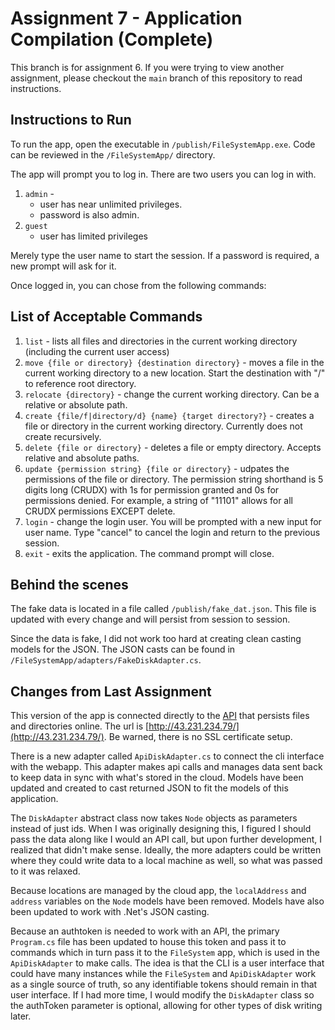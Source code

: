 # Assignment 7 - Application Compilation (Complete)

This branch is for assignment 6. If you were trying to view another assignment, please checkout the `main` branch of this repository to read instructions.

## Instructions to Run

To run the app, open the executable in `/publish/FileSystemApp.exe`. Code can be reviewed in the `/FileSystemApp/` directory.

The app will prompt you to log in. There are two users you can log in with.
1. `admin` -
    - user has near unlimited privileges.
    - password is also admin.
2. `guest`
    - user has limited privileges

Merely type the user name to start the session. If a password is required, a new prompt will ask for it.

Once logged in, you can chose from the following commands:

## List of Acceptable Commands

1. `list` - lists all files and directories in the current working directory (including the current user access)
1. `move {file or directory} {destination directory}` - moves a file in the current working directory to a new location. Start the destination with "/" to reference root directory.
1. `relocate {directory}` - change the current working directory. Can be a relative or absolute path.
1. `create {file/f|directory/d} {name} {target directory?}` - creates a file or directory in the current working directory. Currently does not create recursively.
1. `delete {file or directory}` - deletes a file or empty directory. Accepts relative and absolute paths.
1. `update {permission string} {file or directory}` - udpates the permissions of the file or directory. The permission string shorthand is 5 digits long (CRUDX) with 1s for permission granted and 0s for permissions denied. For example, a string of "11101" allows for all CRUDX permissions EXCEPT delete.
1. `login` - change the login user. You will be prompted with a new input for user name. Type "cancel" to cancel the login and return to the previous session.
1. `exit` - exits the application. The command prompt will close.

## Behind the scenes
The fake data is located in a file called `/publish/fake_dat.json`. This file is updated with every change and will persist from session to session.

Since the data is fake, I did not work too hard at creating clean casting models for the JSON. The JSON casts can be found in `/FileSystemApp/adapters/FakeDiskAdapter.cs`.

## Changes from Last Assignment

This version of the app is connected directly to the [API](https://github.com/booellean/FileSystemAPI) that persists files and directories online. The url is [http://43.231.234.79/](http://43.231.234.79/). Be warned, there is no SSL certificate setup.

There is a new adapter called `ApiDiskAdapter.cs` to connect the cli interface with the webapp. This adapter makes api calls and manages data sent back to keep data in sync with what's stored in the cloud. Models have been updated and created to cast returned JSON to fit the models of this application.

The `DiskAdapter` abstract class now takes `Node` objects as parameters instead of just ids. When I was originally designing this, I figured I should pass the data along like I would an API call, but upon further development, I realized that didn't make sense. Ideally, the more adapters could be written where they could write data to a local machine as well, so what was passed to it was relaxed.

Because locations are managed by the cloud app, the `localAddress` and `address` variables on the `Node` models have been removed. Models have also been updated to work with .Net's JSON casting.

Because an authtoken is needed to work with an API, the primary `Program.cs` file has been updated to house this token and pass it to commands which in turn pass it to the `FileSystem` app, which is used in the `ApiDiskAdapter` to make calls. The idea is that the CLI is a user interface that could have many instances while the `FileSystem` and `ApiDiskAdapter` work as a single source of truth, so any identifiable tokens should remain in that user interface. If I had more time, I would modify the `DiskAdapter` class so the authToken parameter is optional, allowing for other types of disk writing later.
